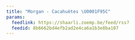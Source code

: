 ```yaml
---
title: "Morgan - Cacahuètes \U0001F95C"
params:
  feedlink: https://shaarli.zoemp.be/feed/rss?
  feedid: 8b6662bd4efb2ad2e4ca6a1b3e8ba107
---
```

